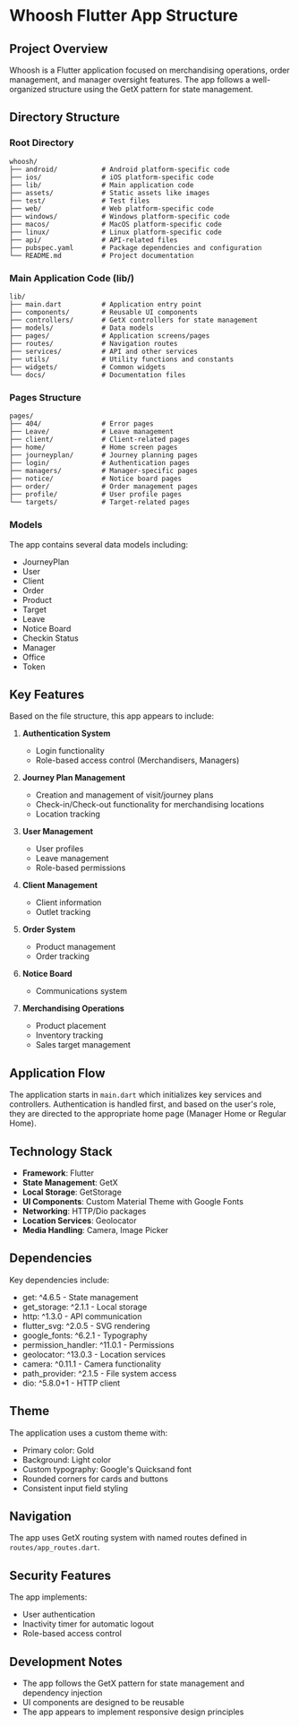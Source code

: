 # Whoosh Flutter App Structure

## Project Overview
Whoosh is a Flutter application focused on merchandising operations, order management, and manager oversight features. The app follows a well-organized structure using the GetX pattern for state management.

## Directory Structure

### Root Directory
```
whoosh/
├── android/           # Android platform-specific code
├── ios/               # iOS platform-specific code
├── lib/               # Main application code
├── assets/            # Static assets like images
├── test/              # Test files
├── web/               # Web platform-specific code
├── windows/           # Windows platform-specific code
├── macos/             # MacOS platform-specific code
├── linux/             # Linux platform-specific code
├── api/               # API-related files
├── pubspec.yaml       # Package dependencies and configuration
└── README.md          # Project documentation
```

### Main Application Code (lib/)
```
lib/
├── main.dart          # Application entry point
├── components/        # Reusable UI components
├── controllers/       # GetX controllers for state management
├── models/            # Data models
├── pages/             # Application screens/pages
├── routes/            # Navigation routes
├── services/          # API and other services
├── utils/             # Utility functions and constants
├── widgets/           # Common widgets
└── docs/              # Documentation files
```

### Pages Structure
```
pages/
├── 404/               # Error pages
├── Leave/             # Leave management
├── client/            # Client-related pages
├── home/              # Home screen pages
├── journeyplan/       # Journey planning pages
├── login/             # Authentication pages
├── managers/          # Manager-specific pages
├── notice/            # Notice board pages
├── order/             # Order management pages
├── profile/           # User profile pages
└── targets/           # Target-related pages
```

### Models
The app contains several data models including:
- JourneyPlan
- User
- Client
- Order
- Product
- Target
- Leave
- Notice Board
- Checkin Status
- Manager
- Office
- Token

## Key Features
Based on the file structure, this app appears to include:

1. **Authentication System**
   - Login functionality
   - Role-based access control (Merchandisers, Managers)

2. **Journey Plan Management**
   - Creation and management of visit/journey plans
   - Check-in/Check-out functionality for merchandising locations
   - Location tracking

3. **User Management**
   - User profiles
   - Leave management
   - Role-based permissions

4. **Client Management**
   - Client information
   - Outlet tracking

5. **Order System**
   - Product management
   - Order tracking

6. **Notice Board**
   - Communications system

7. **Merchandising Operations**
   - Product placement
   - Inventory tracking
   - Sales target management

## Application Flow
The application starts in `main.dart` which initializes key services and controllers. Authentication is handled first, and based on the user's role, they are directed to the appropriate home page (Manager Home or Regular Home).

## Technology Stack
- **Framework**: Flutter
- **State Management**: GetX
- **Local Storage**: GetStorage
- **UI Components**: Custom Material Theme with Google Fonts
- **Networking**: HTTP/Dio packages
- **Location Services**: Geolocator
- **Media Handling**: Camera, Image Picker

## Dependencies
Key dependencies include:
- get: ^4.6.5 - State management
- get_storage: ^2.1.1 - Local storage
- http: ^1.3.0 - API communication
- flutter_svg: ^2.0.5 - SVG rendering
- google_fonts: ^6.2.1 - Typography
- permission_handler: ^11.0.1 - Permissions
- geolocator: ^13.0.3 - Location services
- camera: ^0.11.1 - Camera functionality
- path_provider: ^2.1.5 - File system access
- dio: ^5.8.0+1 - HTTP client

## Theme
The application uses a custom theme with:
- Primary color: Gold
- Background: Light color
- Custom typography: Google's Quicksand font
- Rounded corners for cards and buttons
- Consistent input field styling

## Navigation
The app uses GetX routing system with named routes defined in `routes/app_routes.dart`.

## Security Features
The app implements:
- User authentication
- Inactivity timer for automatic logout
- Role-based access control

## Development Notes
- The app follows the GetX pattern for state management and dependency injection
- UI components are designed to be reusable
- The app appears to implement responsive design principles 